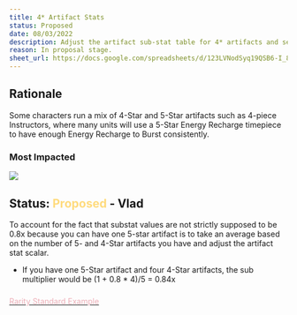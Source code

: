 ```yaml
---
title: 4* Artifact Stats
status: Proposed
date: 08/03/2022
description: Adjust the artifact sub-stat table for 4* artifacts and set up the guidelines for 4* and 5* mixed artifacts.
reason: In proposal stage.
sheet_url: https://docs.google.com/spreadsheets/d/123LVNodSyq19QSB6-I_8hA4AJs12miIV_QNopmptj_c/edit#gid=0
---
```

## Rationale
Some characters run a mix of 4-Star and 5-Star artifacts such as 4-piece Instructors, where many units will use a 5-Star Energy Recharge timepiece to have enough Energy Recharge to Burst consistently.

### Most Impacted
![](/kqms/proposals/4star_impact.jpg)
<!-- ![](https://i.imgur.com/qsIOIvO.png) -->

<!-- Denied #FF6060 -->
<!-- Proposed #FFDB7D -->
<!-- Accepted #64E271 -->
## Status: <span style="color: #FFDB7D;">Proposed</span> - Vlad
To account for the fact that substat values are not strictly supposed to be 0.8x because you can have one 5-star artifact is to take an average based on the number of 5- and 4-Star artifacts you have and adjust the artifact stat scalar.
- If you have one 5-Star artifact and four 4-Star artifacts, the sub multiplier would be (1 + 0.8 * 4)/5 = 0.84x
###
<a href="https://docs.google.com/spreadsheets/d/123LVNodSyq19QSB6-I_8hA4AJs12miIV_QNopmptj_c/edit?usp=sharing"><span style="color: #EDAFB8;">Rarity Standard Example</span></a>


<!-- ###
![](https://i.imgur.com/zTLB2sJ.png) -->